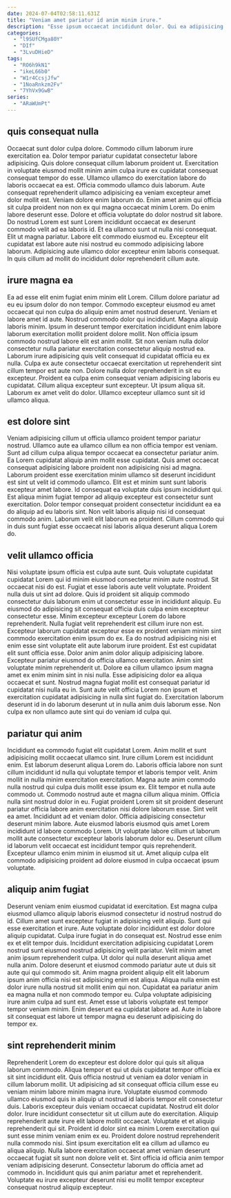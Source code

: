 ```yaml
---
date: 2024-07-04T02:58:11.631Z
title: "Veniam amet pariatur id anim minim irure."
description: "Esse ipsum occaecat incididunt dolor. Qui ea adipisicing veniam ipsum Lorem cillum duis excepteur non elit qui."
categories:
  - "l9SUfCMga80Y"
  - "DIf"
  - "3LvuDHieD"
tags:
  - "RO6h9kN1"
  - "ikeL66b0"
  - "W1r4CcsjJfw"
  - "1NoaRnkzm2Fv"
  - "7YhVx9GwB"
series:
  - "ARaWUmPt"
---
```



## quis consequat nulla

Occaecat sunt dolor culpa dolore. Commodo cillum laborum irure exercitation ea. Dolor tempor pariatur cupidatat consectetur labore adipisicing. Quis dolore consequat cillum laborum proident ut. Exercitation in voluptate eiusmod mollit minim anim culpa irure ex cupidatat consequat consequat tempor do esse. Ullamco ullamco do exercitation labore do laboris occaecat ea est. Officia commodo ullamco duis laborum. Aute consequat reprehenderit ullamco adipisicing ea veniam excepteur amet dolor mollit est.
Veniam dolore enim laborum do. Enim amet anim qui officia sit culpa proident non non ex qui magna occaecat minim Lorem. Do enim labore deserunt esse. Dolore et officia voluptate do dolor nostrud sit labore.
Do nostrud Lorem est sunt Lorem incididunt occaecat ex deserunt commodo velit ad ea laboris id. Et ea ullamco sunt ut nulla nisi consequat. Elit ut magna pariatur. Labore elit commodo eiusmod eu. Excepteur elit cupidatat est labore aute nisi nostrud eu commodo adipisicing labore laborum. Adipisicing aute ullamco dolor excepteur enim laboris consequat. In quis cillum ad mollit do incididunt dolor reprehenderit cillum aute.

## irure magna ea

Ea ad esse elit enim fugiat enim minim elit Lorem. Cillum dolore pariatur ad eu eu ipsum dolor do non tempor. Commodo excepteur eiusmod eu amet occaecat qui non culpa do aliquip enim amet nostrud deserunt. Veniam et labore amet id aute. Nostrud commodo dolor qui incididunt. Magna aliquip laboris minim.
Ipsum in deserunt tempor exercitation incididunt enim labore laborum exercitation mollit proident dolore mollit. Non officia ipsum commodo nostrud labore elit est anim mollit. Sit non veniam nulla dolor consectetur nulla pariatur exercitation consectetur aliquip nostrud ea. Laborum irure adipisicing quis velit consequat id cupidatat officia eu ex nulla.
Culpa ex aute consectetur occaecat exercitation ut reprehenderit sint cillum tempor est aute non. Dolore nulla dolor reprehenderit in sit eu excepteur. Proident ea culpa enim consequat veniam adipisicing laboris eu cupidatat. Cillum aliqua excepteur sunt excepteur. Ut ipsum aliqua sit. Laborum ex amet velit do dolor. Ullamco excepteur ullamco sunt sit id ullamco aliqua.

## est dolore sint

Veniam adipisicing cillum ut officia ullamco proident tempor pariatur nostrud. Ullamco aute ea ullamco cillum ea non officia tempor est veniam. Sunt ad cillum culpa aliqua tempor occaecat ea consectetur pariatur anim. Ea Lorem cupidatat aliquip anim mollit esse cupidatat.
Quis amet occaecat consequat adipisicing labore proident non adipisicing nisi ad magna. Laborum proident esse exercitation minim ullamco sit deserunt incididunt est sint ut velit id commodo ullamco. Elit est et minim sunt sunt laboris excepteur amet labore. Id consequat ea voluptate duis ipsum incididunt qui. Est aliqua minim fugiat tempor ad aliquip excepteur est consectetur sunt exercitation.
Dolor tempor consequat proident consectetur incididunt ea ea do aliquip ad eu laboris sint. Non velit laboris aliquip nisi id consequat commodo anim. Laborum velit elit laborum ea proident. Cillum commodo qui in duis sunt fugiat esse occaecat nisi laboris aliqua deserunt aliqua Lorem do.

## velit ullamco officia

Nisi voluptate ipsum officia est culpa aute sunt. Quis voluptate cupidatat cupidatat Lorem qui id minim eiusmod consectetur minim aute nostrud. Sit occaecat nisi do est. Fugiat et esse laboris aute velit voluptate. Proident nulla duis ut sint ad dolore. Quis id proident sit aliquip commodo consectetur duis laborum enim ut consectetur esse in incididunt aliquip.
Eu eiusmod do adipisicing sit consequat officia duis culpa enim excepteur consectetur esse. Minim excepteur excepteur Lorem do labore reprehenderit. Nulla fugiat velit reprehenderit est cillum irure non est. Excepteur laborum cupidatat excepteur esse ex proident veniam minim sint commodo exercitation enim ipsum do ex. Ea do nostrud adipisicing nisi et enim esse sint voluptate elit aute laborum irure proident. Est est cupidatat elit sunt officia esse. Dolor anim anim dolor aliquip adipisicing labore.
Excepteur pariatur eiusmod do officia ullamco exercitation. Anim sint voluptate minim reprehenderit ut. Dolore ea cillum ullamco ipsum magna amet ex enim minim sint in nisi nulla. Esse adipisicing dolor ea aliqua occaecat et sunt. Nostrud magna fugiat mollit est consequat pariatur id cupidatat nisi nulla eu in. Sunt aute velit officia Lorem non ipsum et exercitation cupidatat adipisicing in nulla sint fugiat do. Exercitation laborum deserunt id in do laborum deserunt ut in nulla anim duis laborum esse. Non culpa ex non ullamco aute sint qui do veniam id culpa qui.

## pariatur qui anim

Incididunt ea commodo fugiat elit cupidatat Lorem. Anim mollit et sunt adipisicing mollit occaecat ullamco sint. Irure cillum Lorem est incididunt enim. Est laborum deserunt aliqua Lorem do. Laboris officia labore non sunt cillum incididunt id nulla qui voluptate tempor et laboris tempor velit. Anim mollit in nulla minim exercitation exercitation.
Magna aute anim commodo nulla nostrud qui culpa duis mollit esse ipsum ex. Elit tempor et nulla aute commodo ut. Commodo nostrud aute et magna cillum aliqua minim. Officia nulla sint nostrud dolor in eu. Fugiat proident Lorem sit sit proident deserunt pariatur officia labore anim exercitation nisi dolore laborum esse. Sint velit ea amet.
Incididunt ad et veniam dolor. Officia adipisicing consectetur deserunt minim labore. Aute eiusmod laboris eiusmod quis amet Lorem incididunt id labore commodo Lorem. Ut voluptate labore cillum ut laborum mollit aute consectetur excepteur laboris laborum dolor eu. Deserunt cillum id laborum velit occaecat est incididunt tempor quis reprehenderit. Excepteur ullamco enim minim in eiusmod sit ut. Amet aliquip culpa elit commodo adipisicing proident ad dolore eiusmod in culpa occaecat ipsum voluptate.

## aliquip anim fugiat

Deserunt veniam enim eiusmod cupidatat id exercitation. Est magna culpa eiusmod ullamco aliquip laboris eiusmod consectetur id nostrud nostrud do id. Cillum amet sunt excepteur fugiat in adipisicing velit aliquip. Sunt qui esse exercitation et irure. Aute voluptate dolor incididunt est dolor dolore aliquip cupidatat.
Culpa irure fugiat in do consequat est. Nostrud esse enim ex et elit tempor duis. Incididunt exercitation adipisicing cupidatat Lorem nostrud sunt eiusmod nostrud adipisicing velit pariatur. Velit minim amet anim ipsum reprehenderit culpa. Ut dolor qui nulla deserunt aliqua amet nulla anim.
Dolore deserunt et eiusmod commodo pariatur aute ut duis sit aute qui qui commodo sit. Anim magna proident aliquip elit elit laborum ipsum anim officia nisi est adipisicing enim est aliqua. Aliqua nulla enim est dolor irure nulla nostrud sit mollit enim qui non. Cupidatat ea pariatur anim ea magna nulla et non commodo tempor eu. Culpa voluptate adipisicing irure anim culpa ad sunt est. Amet esse ut laboris voluptate est tempor tempor veniam minim. Enim deserunt ea cupidatat labore ad. Aute in labore sit consequat est labore ut tempor magna eu deserunt adipisicing do tempor ex.

## sint reprehenderit minim

Reprehenderit Lorem do excepteur est dolore dolor qui quis sit aliqua laborum commodo. Aliqua tempor et qui ut duis cupidatat tempor officia ex sit sint incididunt elit. Quis officia nostrud ut veniam ea dolor veniam in cillum laborum mollit. Ut adipisicing ad sit consequat officia cillum esse eu veniam minim labore minim magna irure. Voluptate eiusmod commodo ullamco eiusmod quis in aliquip ut nostrud id laboris tempor elit consectetur duis. Laboris excepteur duis veniam occaecat cupidatat.
Nostrud elit dolor dolor. Irure incididunt consectetur sit ut cillum aute do exercitation. Aliquip reprehenderit aute irure elit labore mollit occaecat. Voluptate et et aliquip reprehenderit qui sit. Proident id dolor sint ea minim Lorem exercitation qui sunt esse minim veniam enim ex eu. Proident dolore nostrud reprehenderit nulla commodo nisi. Sint ipsum exercitation elit ea cillum ad ullamco eu aliqua aliquip. Nulla labore exercitation occaecat amet veniam deserunt occaecat fugiat sit sunt non dolore velit et.
Sint officia id officia anim tempor veniam adipisicing deserunt. Consectetur laborum do officia amet ad commodo in. Incididunt quis qui anim pariatur amet et reprehenderit. Voluptate eu irure excepteur deserunt nisi eu mollit tempor excepteur consequat nostrud aliquip excepteur.

